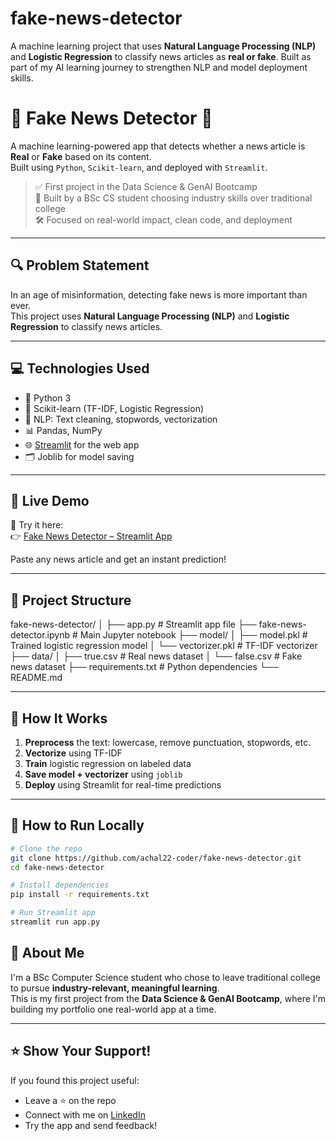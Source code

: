 # fake-news-detector
A machine learning project that uses **Natural Language Processing (NLP)** and **Logistic Regression** to classify news articles as **real or fake**. Built as part of my AI learning journey to strengthen NLP and model deployment skills.
# 📰 Fake News Detector 🧠

A machine learning-powered app that detects whether a news article is **Real** or **Fake** based on its content.  
Built using `Python`, `Scikit-learn`, and deployed with `Streamlit`.

> ✅ First project in the Data Science & GenAI Bootcamp  
> 🚀 Built by a BSc CS student choosing industry skills over traditional college  
> 🛠️ Focused on real-world impact, clean code, and deployment

---

## 🔍 Problem Statement

In an age of misinformation, detecting fake news is more important than ever.  
This project uses **Natural Language Processing (NLP)** and **Logistic Regression** to classify news articles.

---

## 💻 Technologies Used

- 🐍 Python 3
- 🧠 Scikit-learn (TF-IDF, Logistic Regression)
- 🧼 NLP: Text cleaning, stopwords, vectorization
- 📊 Pandas, NumPy
- 🌐 [Streamlit](https://streamlit.io) for the web app
- 🗂️ Joblib for model saving

---

## 🚀 Live Demo

🎯 Try it here:  
👉 [Fake News Detector – Streamlit App](https://fake-news-detector-ywtvv2egbac4jbf7szoftc.streamlit.app/)

Paste any news article and get an instant prediction!

---

## 📁 Project Structure

fake-news-detector/
│
├── app.py # Streamlit app file
├── fake-news-detector.ipynb # Main Jupyter notebook
├── model/
│ ├── model.pkl # Trained logistic regression model
│ └── vectorizer.pkl # TF-IDF vectorizer
├── data/
│ ├── true.csv # Real news dataset
│ └── false.csv # Fake news dataset
├── requirements.txt # Python dependencies
└── README.md


---

## 🧠 How It Works

1. **Preprocess** the text: lowercase, remove punctuation, stopwords, etc.
2. **Vectorize** using TF-IDF
3. **Train** logistic regression on labeled data
4. **Save model + vectorizer** using `joblib`
5. **Deploy** using Streamlit for real-time predictions

---

## 🧪 How to Run Locally

```bash
# Clone the repo
git clone https://github.com/achal22-coder/fake-news-detector.git
cd fake-news-detector

# Install dependencies
pip install -r requirements.txt

# Run Streamlit app
streamlit run app.py
```

## 👤 About Me

I'm a BSc Computer Science student who chose to leave traditional college to pursue **industry-relevant, meaningful learning**.  
This is my first project from the **Data Science & GenAI Bootcamp**, where I'm building my portfolio one real-world app at a time.

---


## ⭐ Show Your Support!

If you found this project useful:

- Leave a ⭐ on the repo  
- Connect with me on [LinkedIn](www.linkedin.com/in/achal-shrivas-7b9a08305)  
- Try the app and send feedback!
